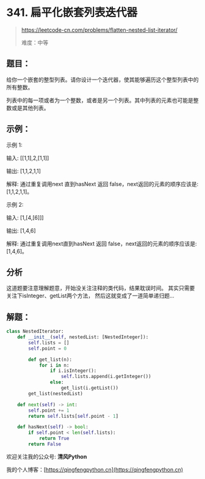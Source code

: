 # 341. 扁平化嵌套列表迭代器
> https://leetcode-cn.com/problems/flatten-nested-list-iterator/
> 
> 难度：中等

## 题目：

给你一个嵌套的整型列表。请你设计一个迭代器，使其能够遍历这个整型列表中的所有整数。

列表中的每一项或者为一个整数，或者是另一个列表。其中列表的元素也可能是整数或是其他列表。

## 示例：

示例 1:

输入: [[1,1],2,[1,1]]

输出: [1,1,2,1,1]

解释: 通过重复调用next 直到hasNext 返回 false，next返回的元素的顺序应该是: [1,1,2,1,1]。

示例 2:

输入: [1,[4,[6]]]

输出: [1,4,6]

解释: 通过重复调用next直到hasNext 返回 false，next返回的元素的顺序应该是: [1,4,6]。

## 分析

这道题要注意理解题意，开始没关注注释的类代码，结果耽误时间。
其实只需要关注下isInteger、getList两个方法，
然后这就变成了一道简单递归题...

## 解题：

```python
class NestedIterator:
    def __init__(self, nestedList: [NestedInteger]):
        self.lists = []
        self.point = 0

        def get_list(n):
            for i in n:
                if i.isInteger():
                    self.lists.append(i.getInteger())
                else:
                    get_list(i.getList())
        get_list(nestedList)

    def next(self) -> int:
        self.point += 1
        return self.lists[self.point - 1]

    def hasNext(self) -> bool:
        if self.point < len(self.lists):
            return True
        return False
```

欢迎关注我的公众号: **清风Python**

我的个人博客：[https://qingfengpython.cn](https://qingfengpython.cn)
